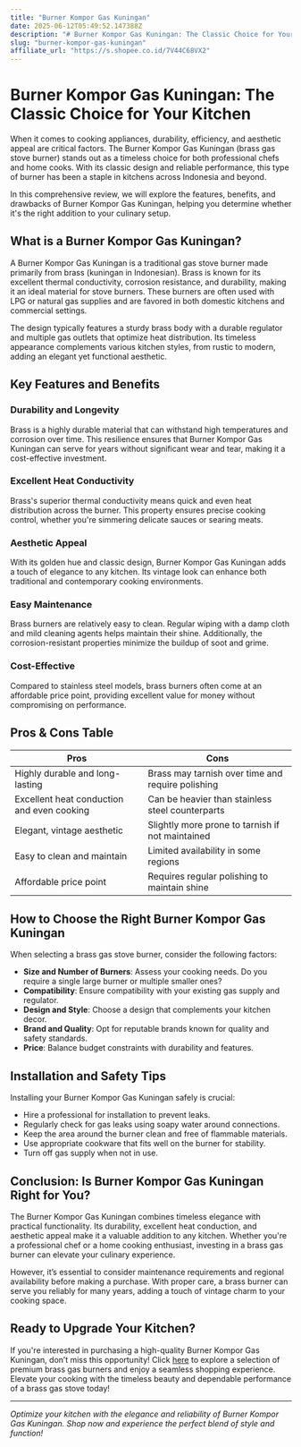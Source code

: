 ```yaml
---
title: "Burner Kompor Gas Kuningan"
date: 2025-06-12T05:49:52.147388Z
description: "# Burner Kompor Gas Kuningan: The Classic Choice for Your Kitchen..."
slug: "burner-kompor-gas-kuningan"
affiliate_url: "https://s.shopee.co.id/7V44C68VX2"
---
```

# Burner Kompor Gas Kuningan: The Classic Choice for Your Kitchen

When it comes to cooking appliances, durability, efficiency, and aesthetic appeal are critical factors. The Burner Kompor Gas Kuningan (brass gas stove burner) stands out as a timeless choice for both professional chefs and home cooks. With its classic design and reliable performance, this type of burner has been a staple in kitchens across Indonesia and beyond.

In this comprehensive review, we will explore the features, benefits, and drawbacks of Burner Kompor Gas Kuningan, helping you determine whether it's the right addition to your culinary setup.

## What is a Burner Kompor Gas Kuningan?

A Burner Kompor Gas Kuningan is a traditional gas stove burner made primarily from brass (kuningan in Indonesian). Brass is known for its excellent thermal conductivity, corrosion resistance, and durability, making it an ideal material for stove burners. These burners are often used with LPG or natural gas supplies and are favored in both domestic kitchens and commercial settings.

The design typically features a sturdy brass body with a durable regulator and multiple gas outlets that optimize heat distribution. Its timeless appearance complements various kitchen styles, from rustic to modern, adding an elegant yet functional aesthetic.

## Key Features and Benefits

### Durability and Longevity

Brass is a highly durable material that can withstand high temperatures and corrosion over time. This resilience ensures that Burner Kompor Gas Kuningan can serve for years without significant wear and tear, making it a cost-effective investment.

### Excellent Heat Conductivity

Brass's superior thermal conductivity means quick and even heat distribution across the burner. This property ensures precise cooking control, whether you're simmering delicate sauces or searing meats.

### Aesthetic Appeal

With its golden hue and classic design, Burner Kompor Gas Kuningan adds a touch of elegance to any kitchen. Its vintage look can enhance both traditional and contemporary cooking environments.

### Easy Maintenance

Brass burners are relatively easy to clean. Regular wiping with a damp cloth and mild cleaning agents helps maintain their shine. Additionally, the corrosion-resistant properties minimize the buildup of soot and grime.

### Cost-Effective

Compared to stainless steel models, brass burners often come at an affordable price point, providing excellent value for money without compromising on performance.

## Pros & Cons Table

| Pros                                              | Cons                                              |
|---------------------------------------------------|---------------------------------------------------|
| Highly durable and long-lasting                   | Brass may tarnish over time and require polishing |
| Excellent heat conduction and even cooking       | Can be heavier than stainless steel counterparts |
| Elegant, vintage aesthetic                      | Slightly more prone to tarnish if not maintained   |
| Easy to clean and maintain                       | Limited availability in some regions             |
| Affordable price point                          | Requires regular polishing to maintain shine     |

## How to Choose the Right Burner Kompor Gas Kuningan

When selecting a brass gas stove burner, consider the following factors:

- **Size and Number of Burners**: Assess your cooking needs. Do you require a single large burner or multiple smaller ones?
- **Compatibility**: Ensure compatibility with your existing gas supply and regulator.
- **Design and Style**: Choose a design that complements your kitchen decor.
- **Brand and Quality**: Opt for reputable brands known for quality and safety standards.
- **Price**: Balance budget constraints with durability and features.

## Installation and Safety Tips

Installing your Burner Kompor Gas Kuningan safely is crucial:

- Hire a professional for installation to prevent leaks.
- Regularly check for gas leaks using soapy water around connections.
- Keep the area around the burner clean and free of flammable materials.
- Use appropriate cookware that fits well on the burner for stability.
- Turn off gas supply when not in use.

## Conclusion: Is Burner Kompor Gas Kuningan Right for You?

The Burner Kompor Gas Kuningan combines timeless elegance with practical functionality. Its durability, excellent heat conduction, and aesthetic appeal make it a valuable addition to any kitchen. Whether you're a professional chef or a home cooking enthusiast, investing in a brass gas burner can elevate your culinary experience.

However, it’s essential to consider maintenance requirements and regional availability before making a purchase. With proper care, a brass burner can serve you reliably for many years, adding a touch of vintage charm to your cooking space.

## Ready to Upgrade Your Kitchen?

If you're interested in purchasing a high-quality Burner Kompor Gas Kuningan, don’t miss this opportunity! Click [here](https://s.shopee.co.id/7V44C68VX2) to explore a selection of premium brass gas burners and enjoy a seamless shopping experience. Elevate your cooking with the timeless beauty and dependable performance of a brass gas stove today!

---

*Optimize your kitchen with the elegance and reliability of Burner Kompor Gas Kuningan. Shop now and experience the perfect blend of style and function!*